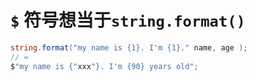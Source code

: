 # `$` 符号想当于`string.format()`

```c#
string.format("my name is {1}. I'm {1}." name, age );
// = 
$"my name is {"xxx"}. I'm {90} years old";
```